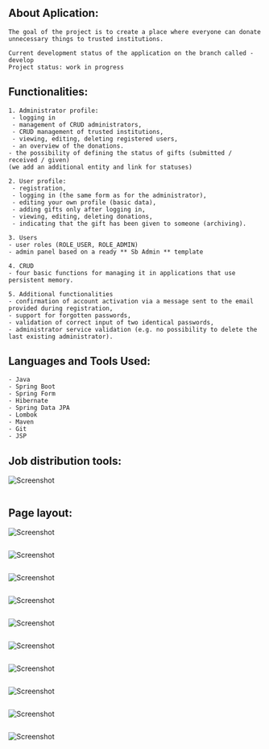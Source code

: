## About Aplication:
````
The goal of the project is to create a place where everyone can donate unnecessary things to trusted institutions.
````
````
Current development status of the application on the branch called - develop
Project status: work in progress
````

## Functionalities:

````
1. Administrator profile:
 - logging in
 - management of CRUD administrators,
 - CRUD management of trusted institutions,
 - viewing, editing, deleting registered users,
 - an overview of the donations.
- the possibility of defining the status of gifts (submitted / received / given)
(we add an additional entity and link for statuses)
````
````
2. User profile:
 - registration,
 - logging in (the same form as for the administrator),
 - editing your own profile (basic data),
 - adding gifts only after logging in,
 - viewing, editing, deleting donations,
 - indicating that the gift has been given to someone (archiving).
 ````
````
3. Users
- user roles (ROLE_USER, ROLE_ADMIN)
- admin panel based on a ready ** Sb Admin ** template
````
````
4. CRUD
- four basic functions for managing it in applications that use persistent memory.
````

````
5. Additional functionalities
- confirmation of account activation via a message sent to the email provided during registration,
- support for forgotten passwords,
- validation of correct input of two identical passwords,
- administrator service validation (e.g. no possibility to delete the last existing administrator).
````

## Languages and Tools Used:

````
- Java
- Spring Boot
- Spring Form
- Hibernate
- Spring Data JPA
- Lombok
- Maven
- Git
- JSP
````


## Job distribution tools:

![Screenshot](readme-img/trello.png)
````
````

## Page layout:

![Screenshot](readme-img/siteTop.png)
````
````
![Screenshot](readme-img/siteMid.png)
````
````
![Screenshot](readme-img/siteSMid.png)
````
````
![Screenshot](readme-img/siteBottom.png)
````
````
![Screenshot](readme-img/donations1.png)
````
````
![Screenshot](readme-img/donation2.png)
````
````
![Screenshot](readme-img/donattion3.png)
````
````
![Screenshot](readme-img/donation4.png)
````
````
![Screenshot](readme-img/podsumowanieda.png)
````
````
![Screenshot](readme-img/final.png)
````
````
